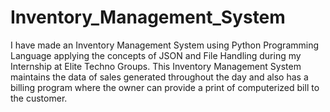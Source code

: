 # Inventory_Management_System
I have made an Inventory Management System using Python Programming Language applying the concepts of JSON and File Handling during my Internship at Elite Techno Groups. This Inventory Management System maintains the data of sales generated throughout the day and also has a billing program where the owner can provide a print of computerized bill to the customer.
